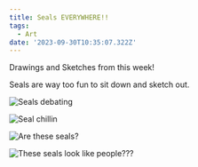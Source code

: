```yaml
---
title: Seals EVERYWHERE!!
tags:
  - Art
date: '2023-09-30T10:35:07.322Z'
---
```


Drawings and Sketches from this week!

Seals are way too fun to sit down and sketch out.

![Seals debating](https://res.cloudinary.com/cpadilla/image/upload/t_optimize/chrisdpadilla/blog/art/IMG_3432_Large_hjoe42.jpg)

![Seal chillin](https://res.cloudinary.com/cpadilla/image/upload/t_optimize/chrisdpadilla/blog/art/IMG_3559_Large_fjzrxl.jpg)

![Are these seals?](https://res.cloudinary.com/cpadilla/image/upload/t_optimize/chrisdpadilla/blog/art/coffee_cup_gesture_drawings_Large_kcbvbc.jpg)

![These seals look like people???](https://res.cloudinary.com/cpadilla/image/upload/t_optimize/chrisdpadilla/blog/art/IMG_3560_Large_rwlbqk.jpg)
